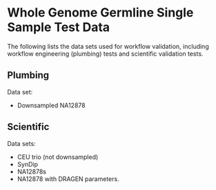 # Whole Genome Germline Single Sample Test Data
The following lists the data sets used for workflow validation, including workflow engineering (plumbing) tests and scientific validation tests.

## Plumbing
Data set: 
* Downsampled NA12878

## Scientific
Data sets: 
* CEU trio (not downsampled) 
* SynDip 
* NA12878s 
* NA12878 with DRAGEN parameters.
